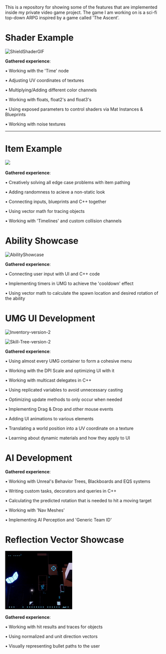 This is a repository for showing some of the features that are implemented inside my private video game project. The game I am working on is a sci-fi top-down ARPG inspired by a game called 'The Ascent'.

# Shader Example

![ShieldShaderGIF](https://user-images.githubusercontent.com/103185975/209439959-55331ff4-ca1c-4736-9d10-dfb28060964a.gif)

**Gathered experience**:

  • Working with the 'Time' node
  
  • Adjusting UV coordinates of textures
  
  • Multiplying/Adding different color channels
  
  • Working with floats, float2's and float3's
  
  • Using exposed parameters to control shaders via Mat Instances & Blueprints
  
  • Working with noise textures

---------------------------------------------------------------------------------

# Item Example

![](https://github.com/Krsmanovic-S/Violent-Ends-Showcase/blob/main/ItemShowcaseGIF.gif)

**Gathered experience**:

  • Creatively solving all edge case problems with item pathing
  
  • Adding randomness to acieve a non-static look
  
  • Connecting inputs, blueprints and C++ together
  
  • Using vector math for tracing objects
  
  • Working with 'Timelines' and custom collision channels

# Ability Showcase

![AbilityShowcase](https://user-images.githubusercontent.com/103185975/209441285-a86ac28f-f478-48dc-8140-a2c5efcbc168.gif)

**Gathered experience**:

  • Connecting user input with UI and C++ code
  
  • Implementing timers in UMG to achieve the 'cooldown' effect
  
  • Using vector math to calculate the spawn location and desired rotation of the ability
 
# UMG UI Development

![Inventory-version-2](https://user-images.githubusercontent.com/103185975/209441706-0dffdaa0-fadd-4d2b-a3a2-3ea4fb708d10.png)

![Skill-Tree-version-2](https://user-images.githubusercontent.com/103185975/209441716-7048c2b7-812b-48cb-89de-5c5c884d6ef0.png)

**Gathered experience**:

  • Using almost every UMG container to form a cohesive menu
  
  • Working with the DPI Scale and optimizing UI with it
  
  • Working with multicast delegates in C++
  
  • Using replicated variables to avoid unnecessary casting
  
  • Optimizing update methods to only occur when needed
  
  • Implementing Drag & Drop and other mouse events
  
  • Adding UI animations to various elements
  
  • Translating a world position into a UV coordinate on a texture
  
  • Learning about dynamic materials and how they apply to UI

# AI Development

**Gathered experience**:

  • Working with Unreal's Behavior Trees, Blackboards and EQS systems
  
  • Writing custom tasks, decorators and queries in C++
  
  • Calculating the predicted rotation that is needed to hit a moving target
  
  • Working with 'Nav Meshes'
  
  • Implementing AI Perception and 'Generic Team ID'

# Reflection Vector Showcase

![](https://github.com/Krsmanovic-S/Violent-Ends-Showcase/blob/main/ReflectionVectorGIF.gif)

**Gathered experience**:

  • Working with hit results and traces for objects
  
  • Using normalized and unit direction vectors
  
  • Visually representing bullet paths to the user
